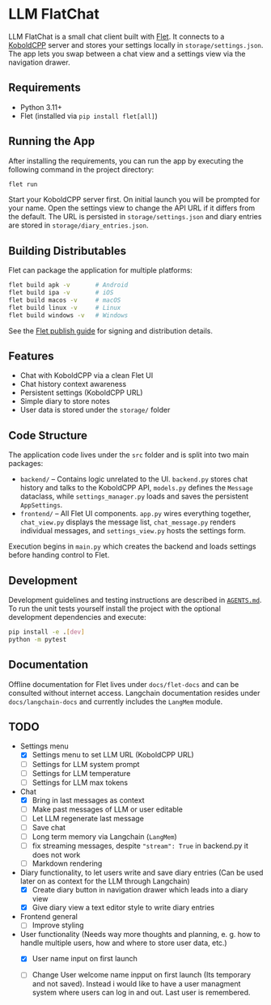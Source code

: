 # LLM FlatChat

LLM FlatChat is a small chat client built with [Flet](https://flet.dev). It connects to a [KoboldCPP](https://github.com/LostRuins/koboldcpp) server and stores your settings locally in `storage/settings.json`. The app lets you swap between a chat view and a settings view via the navigation drawer.

## Requirements

- Python 3.11+
- Flet (installed via `pip install flet[all]`)

## Running the App
After installing the requirements, you can run the app by executing the following command in the project directory:
```bash
flet run
```

Start your KoboldCPP server first. On initial launch you will be prompted for your name. Open the settings view to change the API URL if it differs from the default. The URL is persisted in `storage/settings.json` and diary entries are stored in `storage/diary_entries.json`.

## Building Distributables

Flet can package the application for multiple platforms:

```bash
flet build apk -v       # Android
flet build ipa -v       # iOS
flet build macos -v     # macOS
flet build linux -v     # Linux
flet build windows -v   # Windows
```

See the [Flet publish guide](https://flet.dev/docs/publish/) for signing and distribution details.

## Features

- Chat with KoboldCPP via a clean Flet UI
- Chat history context awareness
- Persistent settings (KoboldCPP URL)
- Simple diary to store notes
- User data is stored under the `storage/` folder

## Code Structure

The application code lives under the `src` folder and is split into two main
packages:

- `backend/` – Contains logic unrelated to the UI. `backend.py` stores chat
  history and talks to the KoboldCPP API, `models.py` defines the `Message`
  dataclass, while `settings_manager.py` loads and saves the persistent
  `AppSettings`.
- `frontend/` – All Flet UI components. `app.py` wires everything together,
  `chat_view.py` displays the message list, `chat_message.py` renders individual
  messages, and `settings_view.py` hosts the settings form.

Execution begins in `main.py` which creates the backend and loads settings
before handing control to Flet.

## Development

Development guidelines and testing instructions are described in
[`AGENTS.md`](AGENTS.md). To run the unit tests yourself install the project with
the optional development dependencies and execute:

```bash
pip install -e .[dev]
python -m pytest
```

## Documentation

Offline documentation for Flet lives under `docs/flet-docs` and can be consulted without internet access. Langchain documentation resides under `docs/langchain-docs` and currently includes the `LangMem` module.

## TODO


- Settings menu
  - [x] Settings menu to set LLM URL (KoboldCPP URL)
  - [ ] Settings for LLM system prompt
  - [ ] Settings for LLM temperature
  - [ ] Settings for LLM max tokens
- Chat
  - [x] Bring in last messages as context
  - [ ] Make past messages of LLM or user editable
  - [ ] Let LLM regenerate last message
  - [ ] Save chat 
  - [ ] Long term memory via Langchain (`LangMem`)
  - [ ] fix streaming messages, despite ```"stream": True``` in backend.py it does not work
  - [ ] Markdown rendering

- Diary functionality, to let users write and save diary entries (Can be used later on as context for the LLM through Langchain)
  - [x] Create diary button in navigation drawer which leads into a diary view
  - [x] Give diary view a text editor style to write diary entries

- Frontend general
  - [ ] Improve styling

- User functionality (Needs way more thoughts and planning, e. g. how to handle multiple users, how and where to store user data, etc.)
  - [x] User name input on first launch
  - [ ] Change User welcome name inpput on first launch (Its temporary and not saved). Instead i would like to have a user managment system where users can log in and out. Last user is remembered.

